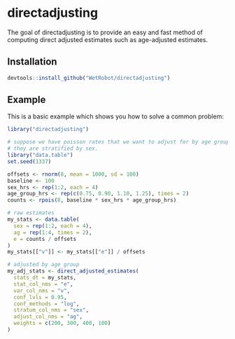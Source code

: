 

# directadjusting

The goal of directadjusting is to provide an easy and fast method of computing
direct adjusted estimates such as age-adjusted estimates.

## Installation

``` r
devtools::install_github("WetRobot/directadjusting")
```

## Example

This is a basic example which shows you how to solve a common problem:

``` r
library("directadjusting")

# suppose we have poisson rates that we want to adjust for by age group.
# they are stratified by sex.
library("data.table")
set.seed(1337)

offsets <- rnorm(8, mean = 1000, sd = 100)
baseline <- 100
sex_hrs <- rep(1:2, each = 4)
age_group_hrs <- rep(c(0.75, 0.90, 1.10, 1.25), times = 2)
counts <- rpois(8, baseline * sex_hrs * age_group_hrs)

# raw estimates
my_stats <- data.table(
  sex = rep(1:2, each = 4),
  ag = rep(1:4, times = 2),
  e = counts / offsets
)
my_stats[["v"]] <- my_stats[["e"]] / offsets

# adjusted by age group
my_adj_stats <- direct_adjusted_estimates(
  stats_dt = my_stats,
  stat_col_nms = "e",
  var_col_nms = "v",
  conf_lvls = 0.95,
  conf_methods = "log",
  stratum_col_nms = "sex",
  adjust_col_nms = "ag",
  weights = c(200, 300, 400, 100)
)


```

